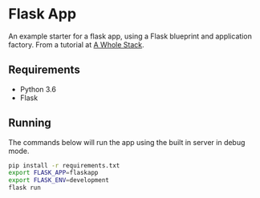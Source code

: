 # Flask App

An example starter for a flask app, using a Flask blueprint and application factory. From a tutorial at [A Whole Stack](https://awholestack.com/posts/basic-flask-app/).

## Requirements
- Python 3.6
- Flask

## Running
The commands below will run the app using the built in server in debug mode. 

```bash
pip install -r requirements.txt
export FLASK_APP=flaskapp
export FLASK_ENV=development
flask run
```

